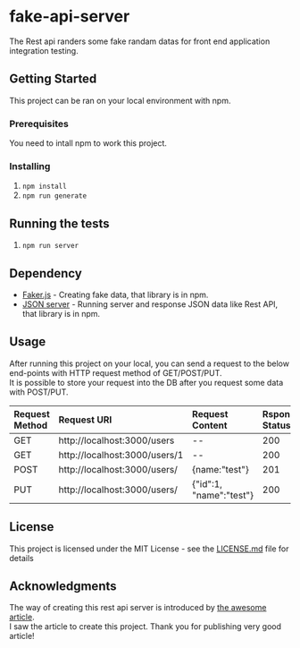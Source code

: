 # fake-api-server
The Rest api randers some fake randam datas for front end application integration testing.  

## Getting Started
This project can be ran on your local environment with npm.  

### Prerequisites
You need to intall npm to work this project.  

### Installing
1. ``` npm install ```  
2. ``` npm run generate ```  

## Running the tests
1. ``` npm run server ```  

## Dependency
* [Faker.js](https://github.com/marak/Faker.js/) - Creating fake data, that library is in npm. 
* [JSON server](https://github.com/typicode/json-server) - Running server and response JSON data like Rest API, that library is in npm. 

## Usage
After running this project on your local, you can send a request to the below end-points with HTTP request method of GET/POST/PUT.  
It is possible to store your request into the DB after you request some data with POST/PUT.  

|  Request Method  |  Request URI  |  Request Content  |  Rsponse Status | 
| :--- | :--- | :--- | :--- |
|  GET  |  http://localhost:3000/users  | --  |  200  |
|  GET  |  http://localhost:3000/users/1  | --  |  200  |
|  POST |  http://localhost:3000/users/  | {name:"test"}  |  201  |
|  PUT |  http://localhost:3000/users/  | {"id":1, "name":"test"}  |  200  |

## License
This project is licensed under the MIT License - see the [LICENSE.md](LICENSE.md) file for details

## Acknowledgments
The way of creating this rest api server is introduced by [the awesome article](https://hackernoon.com/back-end-data-and-api-prototyping-with-fakerjs-and-json-server-n5t36uw).  
I saw the article to create this project. Thank you for publishing very good article!  
